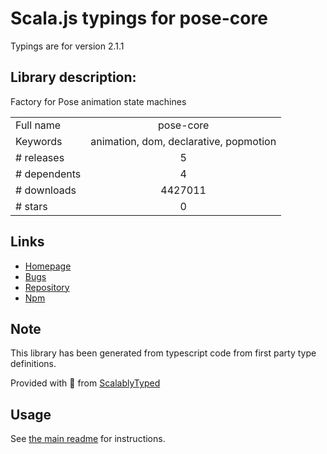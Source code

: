 
# Scala.js typings for pose-core

Typings are for version 2.1.1

## Library description:
Factory for Pose animation state machines

|                    |                 |
| ------------------ | :-------------: |
| Full name          | pose-core |
| Keywords           | animation, dom, declarative, popmotion |
| # releases         | 5 |
| # dependents       | 4 |
| # downloads        | 4427011 |
| # stars            | 0 |

## Links
- [Homepage](https://github.com/Popmotion/popmotion#readme)
- [Bugs](https://github.com/Popmotion/popmotion/issues)
- [Repository](https://github.com/Popmotion/popmotion)
- [Npm](https://www.npmjs.com/package/pose-core)
    


## Note
This library has been generated from typescript code from first party type definitions.

Provided with :purple_heart: from [ScalablyTyped](https://github.com/oyvindberg/ScalablyTyped)

## Usage
See [the main readme](../../readme.md) for instructions.


